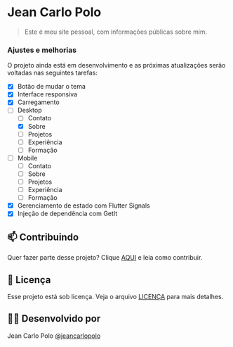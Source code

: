 # Jean Carlo Polo

> Este é meu site pessoal, com informações públicas sobre mim.

### Ajustes e melhorias

O projeto ainda está em desenvolvimento e as próximas atualizações serão voltadas nas seguintes tarefas:

- [x] Botão de mudar o tema
- [x] Interface responsiva
- [x] Carregamento
- [ ] Desktop
    - [ ] Contato
    - [x] Sobre
    - [ ] Projetos
    - [ ] Experiência
    - [ ] Formação
- [ ] Mobile
    - [ ] Contato
    - [ ] Sobre
    - [ ] Projetos
    - [ ] Experiência
    - [ ] Formação

- [x] Gerenciamento de estado com Flutter Signals
- [x] Injeção de dependência com GetIt

## 📫 Contribuindo

Quer fazer parte desse projeto? Clique [AQUI](CONTRIBUTING.md) e leia como contribuir.

## 📝 Licença

Esse projeto está sob licença. Veja o arquivo [LICENÇA](LICENSE.md) para mais detalhes.

## 👨‍💻 Desenvolvido por

Jean Carlo Polo
[@jeancarlopolo](https://github.com/jeancarlopolo) 
